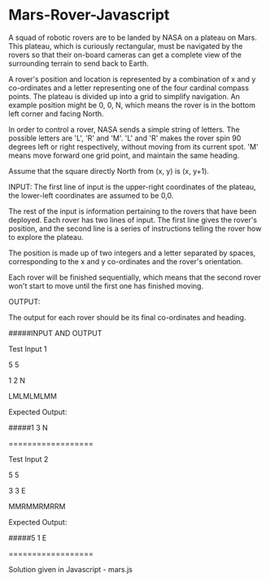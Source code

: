 # Mars-Rover-Javascript


A squad of robotic rovers are to be landed by NASA on a plateau on Mars. 
This plateau, which is curiously rectangular, must be navigated by the
rovers so that their on-board cameras can get a complete view of the
surrounding terrain to send back to Earth.

A rover's position and location is represented by a combination of x and y 
co-ordinates and a letter representing one of the four cardinal compass
points. The plateau is divided up into a grid to simplify navigation. An
example position might be 0, 0, N, which means the rover is in the bottom 
left corner and facing North.

In order to control a rover, NASA sends a simple string of letters. The
possible letters are 'L', 'R' and 'M'. 'L' and 'R' makes the rover spin 90 
degrees left or right respectively, without moving from its current spot.
'M' means move forward one grid point, and maintain the same heading.

Assume that the square directly North from (x, y) is (x, y+1). 

INPUT:
The first line of input is the upper-right coordinates of the plateau, the
lower-left coordinates are assumed to be 0,0.

The rest of the input is information pertaining to the rovers that have
been deployed. Each rover has two lines of input. The first line gives the
rover's position, and the second line is a series of instructions telling
the rover how to explore the plateau.

The position is made up of two integers and a letter separated by spaces, 
corresponding to the x and y co-ordinates and the rover's orientation.

Each rover will be finished sequentially, which means that the second rover
won't start to move until the first one has finished moving. 


OUTPUT:

The output for each rover should be its final co-ordinates and heading.



#####INPUT AND OUTPUT

Test Input 1

5 5

1 2 N

LMLMLMLMM

Expected Output:

#####1 3 N 

==================

Test Input 2

5 5

3 3 E

MMRMMRMRRM

Expected Output:

#####5 1 E

==================

Solution given in Javascript - mars.js